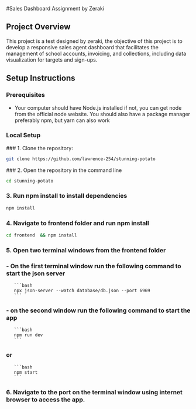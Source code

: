 #Sales Dashboard Assignment by Zeraki

## Project Overview

This project is a test designed by zeraki, the objective of this project is to
develop a responsive sales agent dashboard that facilitates the management of school accounts, invoicing, and collections, including data visualization for targets and sign-ups.

## Setup Instructions

### Prerequisites

- Your computer should have Node.js installed if not, you can get node from the official node website.
  You should also have a package manager preferably npm, but yarn can also work

### Local Setup

### 1. Clone the repository:

   ```bash
   git clone https://github.com/lawrence-254/stunning-potato
   ```


### 2. Open the repository in the command line

   ```bash
   cd stunning-potato
   ```

### 3. Run npm install to install dependencies
   ```bash
   npm install
   ```

### 4. Navigate to frontend folder and run npm install
   ```bash
   cd frontend  && npm install
   ```

### 5. Open two terminal windows from the frontend folder
###       - On the first terminal window run the following command to start the json server
       ```bash
       npx json-server --watch database/db.json --port 6969
       ```

###       - on the second window run the following command to start the app
       ```bash
       npm run dev
       ```

###       or
       ```bash
       npm start
       ```

### 6. Navigate to the port on the terminal window using internet browser to access the app.

